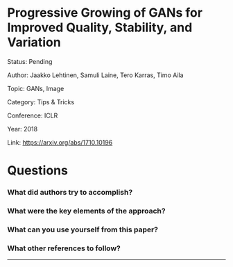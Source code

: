 # Progressive Growing of GANs for Improved Quality, Stability, and Variation
Status: Pending

Author: Jaakko Lehtinen, Samuli Laine, Tero Karras, Timo Aila

Topic: GANs, Image 

Category: Tips & Tricks

Conference: ICLR

Year: 2018

Link: https://arxiv.org/abs/1710.10196

# Questions

### What did authors try to accomplish?

### What were the key elements of the approach?

### What can you use yourself from this paper?

### What other references to follow?

---